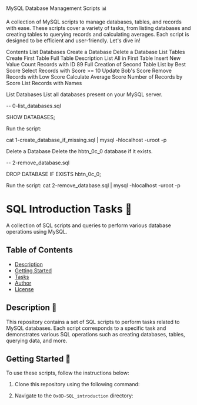 MySQL Database Management Scripts 📊

A collection of MySQL scripts to manage databases, tables, and records with ease. 
These scripts cover a variety of tasks, from listing databases and creating tables to querying records and calculating averages. 
Each script is designed to be efficient and user-friendly. Let's dive in!

Contents
List Databases
Create a Database
Delete a Database
List Tables
Create First Table
Full Table Description
List All in First Table
Insert New Value
Count Records with ID 89
Full Creation of Second Table
List by Best Score
Select Records with Score >= 10
Update Bob's Score
Remove Records with Low Score
Calculate Average Score
Number of Records by Score
List Records with Names


List Databases <a name="list-databases"></a>
List all databases present on your MySQL server.


-- 0-list_databases.sql

SHOW DATABASES;


Run the script:

cat 1-create_database_if_missing.sql | mysql -hlocalhost -uroot -p


Delete a Database <a name="delete-a-database"></a>
Delete the hbtn_0c_0 database if it exists.

-- 2-remove_database.sql

DROP DATABASE IF EXISTS hbtn_0c_0;


Run the script:
cat 2-remove_database.sql | mysql -hlocalhost -uroot -p


# SQL Introduction Tasks :rocket:

A collection of SQL scripts and queries to perform various database operations using MySQL.

## Table of Contents

- [Description](#description)
- [Getting Started](#getting-started)
- [Tasks](#tasks)
- [Author](#author)
- [License](#license)

## Description :scroll:

This repository contains a set of SQL scripts to perform tasks related to MySQL databases. 
Each script corresponds to a specific task and demonstrates various SQL operations such as creating databases, 
tables, querying data, and more.

## Getting Started :rocket:

To use these scripts, follow the instructions below:

1. Clone this repository using the following command:


2. Navigate to the `0x0D-SQL_introduction` directory:

 
